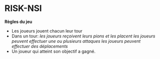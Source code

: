 # RISK-NSI
**Règles du jeu**
* Les joueurs jouent chacun leur tour
* Dans un tour:
*les joueurs reçoivent leurs pions et les placent*
*les joueurs peuvent effectuer une ou plusieurs attaques*
*les joueurs peuvent effectuer des déplacements*
* Un joueur qui atteint son objectif a gagné.
